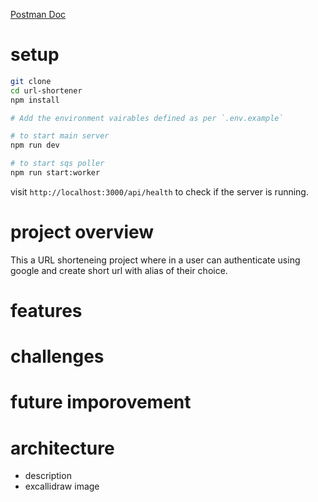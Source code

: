 [Postman Doc](https://documenter.getpostman.com/view/43899618/2sB3QJNqYz)

# setup


```bash
git clone 
cd url-shortener
npm install

# Add the environment vairables defined as per `.env.example`

# to start main server
npm run dev

# to start sqs poller
npm run start:worker
```

visit `http://localhost:3000/api/health` to check if the server is running.

# project overview 
This a URL shorteneing project where in a user can authenticate using google and create short url with alias of their choice.

# features

# challenges

# future imporovement

# architecture
- description
- excallidraw image


